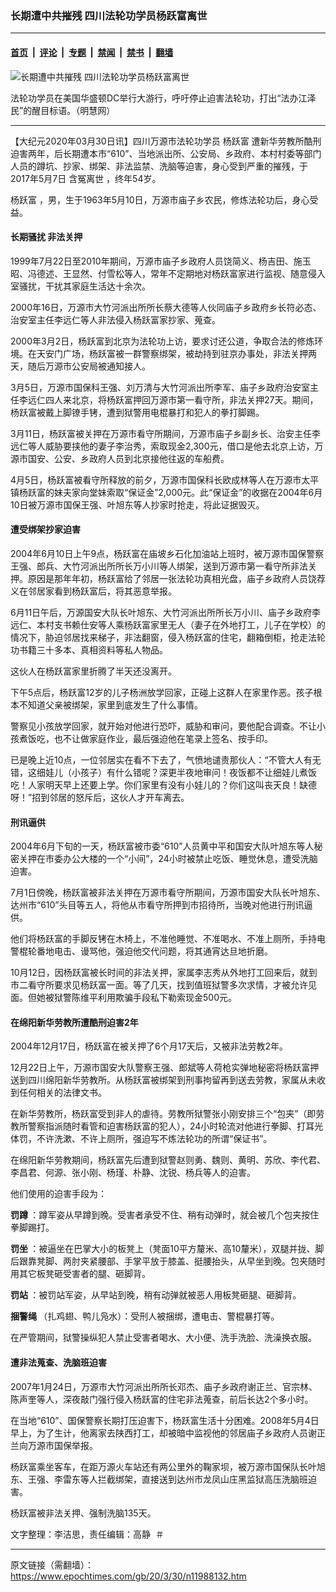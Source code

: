 ### 长期遭中共摧残 四川法轮功学员杨跃富离世

---

#### [首页](../../../..?n11988132) &nbsp;|&nbsp; [评论](../../../../../epoch-comment?n11988132) &nbsp;|&nbsp; [专题](../../../../../epoch-special?n11988132) &nbsp;|&nbsp; [禁闻](../../../../../epoch-news?n11988132) &nbsp;|&nbsp; [禁书](../../../../../books?n11988132) &nbsp;|&nbsp; [翻墙](https://github.com/gfw-breaker/nogfw/blob/master/README.md?n11988132)


<div><img alt="长期遭中共摧残 四川法轮功学员杨跃富离世" class="attachment-djy_600_400 size-djy_600_400 wp-post-image" src="https://i.epochtimes.com/assets/uploads/2020/03/3374.jpg"/>
<div class="caption">
 <p>
  法轮功学员在美国华盛顿DC举行大游行，呼吁停止迫害法轮功，打出“法办江泽民”的醒目标语。（明慧网）
 </p>
</div></div><hr/><div class="post_content" id="artbody" itemprop="articleBody">
 <!-- article content begin -->
 <p>
  【大纪元2020年03月30日讯】四川万源市法轮功学员
  <ok href="https://www.epochtimes.com/gb/tag/%E6%9D%A8%E8%B7%83%E5%AF%8C.html">
   杨跃富
  </ok>
  遭新华劳教所酷刑迫害两年，后长期遭本市“610”、当地派出所、公安局、乡政府、本村村委等部门人员的蹲坑、抄家、绑架、非法监禁、洗脑等迫害，身心受到严重的摧残，于2017年5月7日
  <ok href="https://www.epochtimes.com/gb/tag/%E5%90%AB%E5%86%A4%E7%A6%BB%E4%B8%96.html">
   含冤离世
  </ok>
  ，终年54岁。
 </p>
 <p>
  <ok href="https://www.epochtimes.com/gb/tag/%E6%9D%A8%E8%B7%83%E5%AF%8C.html">
   杨跃富
  </ok>
  ，男，生于1963年5月10日，万源市庙子乡农民，修炼法轮功后，身心受益。
 </p>
 <h4>
  <b>
   长期骚扰 非法关押
  </b>
 </h4>
 <p>
  1999年7月22日至2010年期间，万源市庙子乡政府人员饶简义、杨吉田、施玉昭、冯德述、王显然、付雪松等人，常年不定期地对杨跃富家进行监视、随意侵入室骚扰，干扰其家庭生活达十余次。
 </p>
 <p>
  2000年16日，万源市大竹河派出所所长蔡大德等人伙同庙子乡政府乡长符必态、治安室主任李远仁等人非法侵入杨跃富家抄家、蒐查。
 </p>
 <p>
  2000年3月2日，杨跃富到北京为法轮功上访，要求讨还公道，争取合法的修炼环境。在天安门广场，杨跃富被一群警察绑架，被劫持到驻京办事处，非法关押两天，随后万源市公安局被通知接人。
 </p>
 <p>
  3月5日，万源市国保科王强、刘万清与大竹河派出所李军、庙子乡政府治安室主任李远仁四人来北京，将杨跃富押回万源市第一看守所，非法关押27天。期间，杨跃富被戴上脚镣手铐，遭到狱警用电棍暴打和犯人的拳打脚踢。
 </p>
 <p>
  3月11日，杨跃富被关押在万源市看守所期间，万源市庙子乡副乡长、治安主任李远仁等人威胁要挟他的妻子李治秀，索取现金2,300元，借口是他去北京上访，万源市国安、公安、乡政府人员到北京接他往返的车船费。
 </p>
 <p>
  4月5日，杨跃富被看守所释放的前夕，万源市国保科长欧成林等人在万源市太平镇杨跃富的妹夫家向堂妹索取“保证金”2,000元。此“保证金”的收据在2004年6月10日被万源市国保王强、叶旭东等人抄家时抢走，将此证据毁灭。
 </p>
 <h4>
  遭受绑架抄家迫害
 </h4>
 <p>
  2004年6月10日上午9点，杨跃富在庙坡乡石化加油站上班时，被万源市国保警察王强、郎兵、大竹河派出所所长万小川等人绑架，送到万源市第一看守所非法关押。原因是那年年初，杨跃富给了邻居一张法轮功真相光盘，庙子乡政府人员饶荐义在邻居家看到杨跃富后，将其恶意举报。
 </p>
 <p>
  6月11日午后，万源国安大队长叶旭东、大竹河派出所所长万小川、庙子乡政府李远仁、本村支书赖仕安等人乘杨跃富家里无人（妻子在外地打工，儿子在学校）的情况下，胁迫邻居找来梯子，非法翻窗，侵入杨跃富的住宅，翻箱倒柜，抢走法轮功书籍三十多本、真相资料等私人物品。
 </p>
 <p>
  这伙人在杨跃富家里折腾了半天还没离开。
 </p>
 <p>
  下午5点后，杨跃富12岁的儿子杨洲放学回家，正碰上这群人在家里作恶。孩子根本不知道父亲被绑架，家里到底发生了什么事情。
 </p>
 <p>
  警察见小孩放学回家，就开始对他进行恐吓，威胁和审问，要他配合调查。不让小孩煮饭吃，也不让做家庭作业，最后强迫他在笔录上签名、按手印。
 </p>
 <p>
  已是晚上近10点，一位邻居实在看不下去了，气愤地谴责那伙人：“不管大人有无错，这细娃儿（小孩子）有什么错呢？深更半夜地审问！夜饭都不让细娃儿煮饭吃！人家明天早上还要上学。你们家里有没有小娃儿的？你们这叫丧天良！缺德呀！”招到邻居的怒斥后，这伙人才开车离去。
 </p>
 <h4>
  刑讯逼供
 </h4>
 <p>
  2004年6月下旬的一天，杨跃富被市委“610”人员黄中平和国安大队叶旭东等人秘密关押在市委办公大楼的一个“小间”，24小时被禁止吃饭、睡觉休息，遭受洗脑迫害。
 </p>
 <p>
  7月1日傍晚，杨跃富被非法关押在万源市看守所期间，万源市国安大队长叶旭东、达州市“610”头目等五人，将他从市看守所押到市招待所，当晚对他进行刑讯逼供。
 </p>
 <p>
  他们将杨跃富的手脚反铐在木椅上，不准他睡觉、不准喝水、不准上厕所，手持电警棍轮番地电击、谩骂他，强迫他交代问题，将其通宵达旦地折磨。
 </p>
 <p>
  10月12日，因杨跃富被长时间的非法关押，家属李志秀从外地打工回来后，就到市二看守所要求见杨跃富一面。等了几天，找到值班狱警多次求情，才被允许见面。但她被狱警陈维平利用欺骗手段私下勒索现金500元。
 </p>
 <h4>
  <b>
   在绵阳新华劳教所遭酷刑迫害2年
  </b>
 </h4>
 <p>
  2004年12月17日，杨跃富在被关押了6个月17天后，又被非法劳教2年。
 </p>
 <p>
  12月22日上午，万源市国安大队警察王强、郎斌等人荷枪实弹地秘密将杨跃富押送到四川绵阳新华劳教所。从杨跃富被绑架到刑事拘留再到送去劳教，家属从未收到任何相关的法律文书。
 </p>
 <p>
  在新华劳教所，杨跃富受到非人的虐待。劳教所狱警张小刚安排三个“包夹”（即劳教所警察指派随时看管和迫害杨跃富的犯人），24小时轮流对他进行拳脚、打耳光体罚，不许洗漱、不许上厕所，强迫写不炼法轮功的所谓“保证书”。
 </p>
 <p>
  在绵阳新华劳教期间，杨跃富先后遭到狱警赵则勇、魏则、黄明、苏欣、李代君、李昌君、何源、张小刚、杨瑾、朴静、沈锐、杨兵等人的迫害。
 </p>
 <p>
  他们使用的迫害手段为：
 </p>
 <p>
  <strong>
   罚蹲
  </strong>
  ：蹲军姿从早蹲到晚。受害者承受不住、稍有动弹时，就会被几个包夹按住拳脚踢打。
 </p>
 <p>
  <strong>
   罚坐
  </strong>
  ：被逼坐在巴掌大小的板凳上（凳面10平方釐米、高10釐米），双腿并拢、脚后跟靠凳脚、两肘夹紧腰部、手掌平放于膝盖、挺腰抬头，从早坐到晚。包夹随时用其它板凳砸受害者的腿、砸脚背。
 </p>
 <p>
  <strong>
   罚站
  </strong>
  ：被罚站军姿，从早站到晚，稍有动弹就被恶人用板凳砸腿、砸脚背。
 </p>
 <p>
  <strong>
   捆警绳
  </strong>
  （扎鸡翅、鸭儿凫水）：受刑人被捆绑，遭电击、警棍暴打等。
 </p>
 <p>
  在严管期间，狱警操纵犯人禁止受害者喝水、大小便、洗手洗脸、洗澡换衣服。
 </p>
 <h4>
  遭非法蒐查、洗脑班迫害
 </h4>
 <p>
  2007年1月24日，万源市大竹河派出所所长邓杰、庙子乡政府谢正兰、官宗林、陈声奎等人，深夜敲门强行侵入杨跃富的住宅非法蒐查，前后长达2个多小时。
 </p>
 <p>
  在当地“610”、国保警察长期打压迫害下，杨跃富生活十分困难。2008年5月4日早上，为了生计，他离家去陕西打工，却被暗中监视他的邻居庙子乡政府人员谢正兰向万源市国保举报。
 </p>
 <p>
  杨跃富乘坐客车，在距万源火车站还有两公里外的鞠家坝，被万源市国保队长叶旭东、王强、李雷东等人拦截绑架，直接送到达州市龙凤山庄黑监狱高压洗脑班迫害。
 </p>
 <p>
  杨跃富被非法关押、强制洗脑135天。
 </p>
 <p>
  文字整理：李洁思，责任编辑：高静  ＃
 </p>
 <!-- article content end -->
 <div id="below_article_ad">
 </div>
</div>


---

原文链接（需翻墙）：https://www.epochtimes.com/gb/20/3/30/n11988132.htm